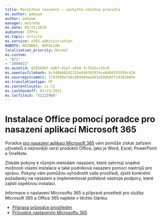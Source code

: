 ```yaml
---
title: Rozšířené nasazení – zachyťte všechna pravidla
ms.author: pebaum
author: pebaum
manager: mnirkhe
ms.date: 04/21/2020
audience: ITPro
ms.topic: article
ms.service: o365-administration
ROBOTS: NOINDEX, NOFOLLOW
localization_priority: Normal
ms.custom:
- "871"
- "2000022"
ms.assetid: 82019d6f-44bf-41ef-a950-fcfd1bcc55c0
ms.openlocfilehash: bc340bb0242315eb46767074ce846df9393bc426
ms.sourcegitcommit: 1f43598a726cdb9904aa501eb8db87f143020d9e
ms.translationtype: MT
ms.contentlocale: cs-CZ
ms.lasthandoff: 03/23/2021
ms.locfileid: "51122980"
---
```

# <a name="install-office-with-the-microsoft-365-apps-deployment-advisor"></a>Instalace Office pomocí poradce pro nasazení aplikací Microsoft 365

Poradce [pro nasazení aplikací Microsoft 365](https://go.microsoft.com/fwlink/?linkid=2145748) vám pomůže získat zařízení uživatelů s nejnovější verzí produktů Office, jako je Word, Excel, PowerPoint a OneNote.
  
Získáte pokyny k různým metodám nasazení, které zahrnují snadné možnosti vlastní instalace a také podniková nasazení pomocí nástrojů pro správu. Pokyny vám pomůžou vyhodnotit vaše prostředí, zjistit konkrétní požadavky na nasazení a implementovat potřebné nástroje podpory, které zajistí úspěšnou instalaci.
  
Informace o nastavení Microsoftu 365 a přípravě prostředí pro služby Microsoft 365 a Office 365 najdete v těchto článku:

- [Příprava průvodce prostředím](https://go.microsoft.com/fwlink/?linkid=2005213)
- [Průvodce nastavením Microsoftu 365](https://go.microsoft.com/fwlink/?linkid=2072646)
